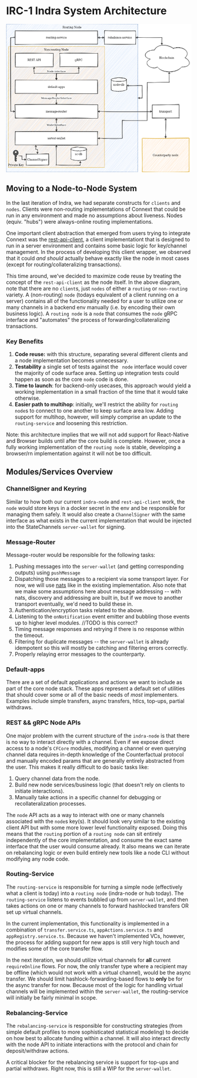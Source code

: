 # IRC-1 Indra System Architecture

![alt text](https://github.com/connext/IRCs/blob/master/assets/IRC-1-architecture.png?raw=true)

## Moving to a Node-to-Node System

In the last iteration of Indra, we had separate constructs for `clients` and `nodes`. Clients were non-routing implementations of Connext that could be run in any environment and made no assumptions about liveness. Nodes (equiv. "hubs") were always-online routing implementations.

One important client abstraction that emerged from users trying to integrate Connext was the [rest-api-client](https://github.com/connext/rest-api-client), a client implementationt that is designed to run in a server environment and contains some basic logic for key/channel management. In the process of developing this client wrapper, we observed that it could *and should* actually behave exactly like the node in most cases (except for routing/collateralizing transactions).

This time around, we've decided to maximize code reuse by treating the concept of the `rest-api-client` as the node itself. In the above diagram, note that there are no `client`s, just `nodes` of either a `routing` or `non-routing` variety. A (non-routing) `node` (todays equivalent of a client running on a server) contains all of the functionality needed for a user to utilize one or many channels in a backend env manually (i.e. by encoding their own business logic). A `routing node` is a `node` that consumes the `node` gRPC interface and "automates" the process of forwarding/collateralizing transactions.

### Key Benefits
1. **Code reuse:** with this structure, separating several different clients and a node implementation becomes unnecessary. 
2. **Testability** a single set of tests against the ` node` interface would cover the majority of code surface area. Setting up integration tests could happen as soon as the core `node` code is done.
3. **Time to launch**: for backend-only usecases, this approach would yield a working implementation in a small fraction of the time that it would take otherwise.
4. **Easier path to multihop**: initially, we'll restrict the ability for `routing node`s to connect to one another to keep surface area low. Adding support for multihop, however, will simply comprise an update to the `routing-service` and loosening this restriction.

Note: this architecture implies that we will not add support for React-Native and Browser builds until after the core build is complete. However, once a fully working implementation of the `routing node` is stable, developing a browser/rn implementation against it will not be too difficult.

## Modules/Services Overview

### ChannelSigner and Keyring
Similar to how both our current `indra-node` and `rest-api-client` work, the `node` would store keys in a docker secret in the env and be responsible for managing them safely. It would also create a `ChannelSigner` with the same interface as what exists in the current implementation that would be injected into the StateChannels `server-wallet` for signing.

### Message-Router
Message-router would be responsible for the following tasks:
1. Pushing messages into the `server-wallet` (and getting corresponding outputs) using `pushMessage`
2. Dispatching those messages to a recipient via some transport layer. For now, we will use [nats](https://nats.io) like in the existing implementation. Also note that we make some assumptions here about message addressing -- with nats, discovery and addressing are built in, but if we move to another transport eventually, we'd need to build these in.
3. Authentication/encryption tasks related to the above.
4. Listening to the `onNotification` event emitter and bubbling those events up to higher level modules. //TODO is this correct?
5. Timing message responses and retrying if there is no response within the timeout.
6. Filtering for duplicate messages -- the `server-wallet` is already idempotent so this will mostly be catching and filtering errors correctly.
7. Properly relaying error messages to the counterparty.

### Default-apps
There are a set of default applications and actions we want to include as part of the core node stack. These apps represent a default set of utilities that should cover some or all of the basic needs of *most* implementers. Examples include simple transfers, async transfers, htlcs, top-ups, partial withdraws.

### REST && gRPC Node APIs
One major problem with the current structure of the `indra-node` is that there is no way to interact directly with a channel. Even if we expose direct access to a node's `CFCore` modules, modifying a channel or even querying channel data requires in-depth knowledge of the Counterfactual protocol and manually encoded params that are generally entirely abstracted from the user. This makes it really difficult to do basic tasks like:
1. Query channel data from the node.
2. Build new node services/business logic (that doesn't rely on clients to initiate interactions).
3. Manually take actions in a specific channel for debugging or recollateralization processes.

The `node` API acts as a way to interact with one or many channels associated with the `node`s key(s). It should look very similar to the existing client API but with some more lower level functionality exposed. Doing this means that the `routing` portion of a `routing node` can sit entirely independently of the core implementation, and consume the exact same interface that the user would consume already. It also means we can iterate on rebalancing logic or even build entirely new tools like a node CLI without modifying any node code.

### Routing-Service
The `routing-service` is responsible for turning a simple node (effectively what a client is today) into a `routing node` (indra-node or hub today). The `routing-service` listens to events bubbled up from `server-wallet`, and then takes actions on one or many channels to forward hashlocked transfers OR set up virtual channels.

In the current implementation, this functionality is implemented in a combination of `transfer.service.ts`, `appActions.service.ts` and `appRegistry.service.ts`. Because we haven't implemented VCs, however, the process for adding support for new apps is still very high touch and modifies some of the core transfer flow.

In the next iteration, we should utilize virtual channels for **all** current `requireOnline` flows. For now, the only transfer type where a recipient may be offline (which would not work with a virtual channel), would be the async transfer. We should limit hashlock-forwarding-based flows to **only** be for the async transfer for now. Because most of the logic for handling virtual channels will be implemented within the `server-wallet`, the routing-service will initially be fairly minimal in scope.

### Rebalancing-Service
The `rebalancing-service` is responsible for constructing strategies (from simple default profiles to more sophisticated statistical modeling) to decide on how best to allocate funding within a channel. It will also interact directly with the node API to initiate interactions with the protocol and chain for deposit/withdraw actions.

A critical blocker for the rebalancing service is support for top-ups and partial withdraws. Right now, this is still a WIP for the `server-wallet`.
